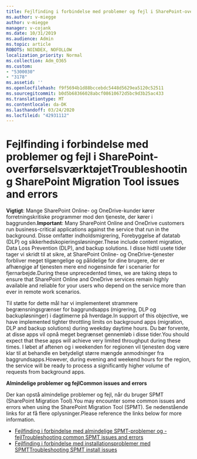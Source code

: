 ```yaml
---
title: Fejlfinding i forbindelse med problemer og fejl i SharePoint-overførselsværktøjet
ms.author: v-miegge
author: v-miegge
manager: v-cojank
ms.date: 10/31/2019
ms.audience: Admin
ms.topic: article
ROBOTS: NOINDEX, NOFOLLOW
localization_priority: Normal
ms.collection: Adm_O365
ms.custom:
- "5300030"
- "3178"
ms.assetid: ''
ms.openlocfilehash: f9f5694b1d88bccebdc5448d5629ea5120c52511
ms.sourcegitcommit: b0d5b68366028abcf08610672d5bc9d3b25ac433
ms.translationtype: MT
ms.contentlocale: da-DK
ms.lasthandoff: 03/24/2020
ms.locfileid: "42931112"
---
```

# <a name="troubleshooting-sharepoint-migration-tool-issues-and-errors"></a><span data-ttu-id="bb05b-102">Fejlfinding i forbindelse med problemer og fejl i SharePoint-overførselsværktøjet</span><span class="sxs-lookup"><span data-stu-id="bb05b-102">Troubleshooting SharePoint Migration Tool issues and errors</span></span>

<span data-ttu-id="bb05b-103">**Vigtigt**: Mange SharePoint Online- og OneDrive-kunder kører forretningskritiske programmer mod den tjeneste, der kører i baggrunden.</span><span class="sxs-lookup"><span data-stu-id="bb05b-103">**Important**: Many SharePoint Online and OneDrive customers run business-critical applications against the service that run in the background.</span></span> <span data-ttu-id="bb05b-104">Disse omfatter indholdsmigrering, Forebyggelse af datatab (DLP) og sikkerhedskopieringsløsninger.</span><span class="sxs-lookup"><span data-stu-id="bb05b-104">These include content migration, Data Loss Prevention (DLP), and backup solutions.</span></span> <span data-ttu-id="bb05b-105">I disse hidtil usete tider tager vi skridt til at sikre, at SharePoint Online- og OneDrive-tjenester forbliver meget tilgængelige og pålidelige for dine brugere, der er afhængige af tjenesten mere end nogensinde før i scenarier for fjernarbejde.</span><span class="sxs-lookup"><span data-stu-id="bb05b-105">During these unprecedented times, we are taking steps to ensure that SharePoint Online and OneDrive services remain highly available and reliable for your users who depend on the service more than ever in remote work scenarios.</span></span>

<span data-ttu-id="bb05b-106">Til støtte for dette mål har vi implementeret strammere begrænsningsgrænser for baggrundsapps (migrering, DLP og backupløsninger) i dagtimerne på hverdage.</span><span class="sxs-lookup"><span data-stu-id="bb05b-106">In support of this objective, we have implemented tighter throttling limits on background apps (migration, DLP and backup solutions) during weekday daytime hours.</span></span> <span data-ttu-id="bb05b-107">Du bør forvente, at disse apps vil opnå meget begrænset gennemløb i disse tider.</span><span class="sxs-lookup"><span data-stu-id="bb05b-107">You should expect that these apps will achieve very limited throughput during these times.</span></span> <span data-ttu-id="bb05b-108">I løbet af aftenen og i weekenden for regionen vil tjenesten dog være klar til at behandle en betydeligt større mængde anmodninger fra baggrundsapps.</span><span class="sxs-lookup"><span data-stu-id="bb05b-108">However, during evening and weekend hours for the region, the service will be ready to process a significantly higher volume of requests from background apps.</span></span>

<span data-ttu-id="bb05b-109">**Almindelige problemer og fejl**</span><span class="sxs-lookup"><span data-stu-id="bb05b-109">**Common issues and errors**</span></span>

<span data-ttu-id="bb05b-110">Der kan opstå almindelige problemer og fejl, når du bruger SPMT (SharePoint Migration Tool).</span><span class="sxs-lookup"><span data-stu-id="bb05b-110">You may encounter some common issues and errors when using the SharePoint Migration Tool (SPMT).</span></span> <span data-ttu-id="bb05b-111">Se nedenstående links for at få flere oplysninger.</span><span class="sxs-lookup"><span data-stu-id="bb05b-111">Please reference the links below for more information.</span></span>

* [<span data-ttu-id="bb05b-112">Fejlfinding i forbindelse med almindelige SPMT-problemer og -fejl</span><span class="sxs-lookup"><span data-stu-id="bb05b-112">Troubleshooting common SPMT issues and errors</span></span>](https://docs.microsoft.com/sharepointmigration/troubleshooting-common-spmt-issues)
* [<span data-ttu-id="bb05b-113">Fejlfinding i forbindelse med installationsproblemer med SPMT</span><span class="sxs-lookup"><span data-stu-id="bb05b-113">Troubleshooting SPMT install issues</span></span>](https://docs.microsoft.com/sharepointmigration/spmt-install-issues)